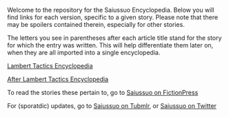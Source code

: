 Welcome to the repository for the Saiussuo Encyclopedia.
Below you will find links for each version, specific to a given story.
Please note that there may be spoilers contained therein, especially for other stories.

The letters you see in parentheses after each article title stand for the story for which the entry was written.  This will help differentiate them later on, when they are all imported into a single encyclopedia.

<a href="https://saiussuo.github.io/Encyclopedia/LambertTactics1.2.html">Lambert Tactics Encyclopedia</a>

<a href="https://saiussuo.github.io/Encyclopedia/AfterLambertTactics1.0.html">After Lambert Tactics Encyclopedia</a>

To read the stories these pertain to, go to <a href="https://www.fictionpress.com/~saiususo">Saiussuo on FictionPress</a>

For (sporatdic) updates, go to <a href="http://saiussuo.tumblr.com">Saiussuo on Tubmlr</a>, or <a href="http://twitter.com/saiussuo">Saiussuo on Twitter</a>
